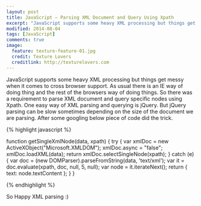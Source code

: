 ```yaml
---
layout: post
title: JavaScript – Parsing XML Document and Query Using Xpath
excerpt: "JavaScript supports some heavy XML processing but things get messy when it comes to cross browser support. As usual there is an IE way of doing thing and the rest of the browsers way of doing things."
modified: 2014-08-04
tags: [JavaScript]
comments: true
image:
  feature: texture-feature-01.jpg
  credit: Texture Lovers
  creditlink: http://texturelovers.com
---
```

JavaScript supports some heavy XML processing but things get messy when it comes to cross browser support. As usual there is an IE way of doing thing and the rest of the browsers way of doing things. So there was a requirement to parse XML document and query specific nodes using Xpath. One easy way of XML parsing and querying is jQuery. But jQuery parsing can be slow sometimes depending on the size of the document we are parsing. After some googling below piece of code did the trick.

{% highlight javascript %}

 function getSingleXmlNode(data, xpath) {
        try {
            var xmlDoc = new ActiveXObject("Microsoft.XMLDOM");
            xmlDoc.async = "false";
            xmlDoc.loadXML(data);
            return xmlDoc.selectSingleNode(xpath);
        } catch (e) {
            var doc = (new DOMParser).parseFromString(data, 'text/xml');
            var it = doc.evaluate(xpath, doc, null, 5, null);
            var node = it.iterateNext();
            return { text: node.textContent };
        }
    }

{% endhighlight %}

So Happy XML parsing :)
